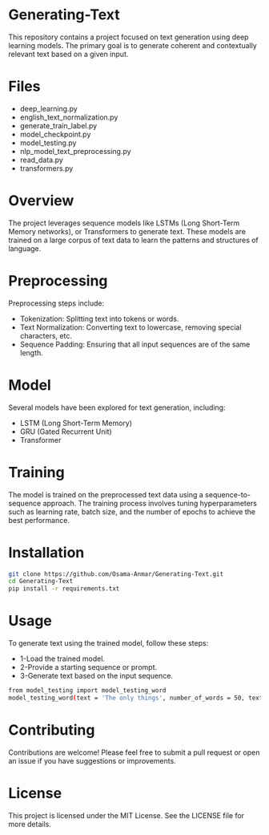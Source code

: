 # Generating-Text
This repository contains a project focused on text generation using deep learning models. The primary goal is to generate coherent and contextually relevant text based on a given input.

# Files
* deep_learning.py
* english_text_normalization.py
* generate_train_label.py
* model_checkpoint.py
* model_testing.py
* nlp_model_text_preprocessing.py
* read_data.py
* transformers.py

# Overview
The project leverages sequence models like LSTMs (Long Short-Term Memory networks), or Transformers to generate text. These models are trained on a large corpus of text data to learn the patterns and structures of language.

# Preprocessing
Preprocessing steps include:

* Tokenization: Splitting text into tokens or words.
* Text Normalization: Converting text to lowercase, removing special characters, etc.
* Sequence Padding: Ensuring that all input sequences are of the same length.
 
# Model
Several models have been explored for text generation, including:

* LSTM (Long Short-Term Memory)
* GRU (Gated Recurrent Unit)
* Transformer

# Training
The model is trained on the preprocessed text data using a sequence-to-sequence approach. The training process involves tuning hyperparameters such as learning rate, batch size, and the number of epochs to achieve the best performance.

# Installation
```bash
git clone https://github.com/Osama-Anmar/Generating-Text.git
cd Generating-Text
pip install -r requirements.txt
```
# Usage
To generate text using the trained model, follow these steps:

* 1-Load the trained model.
* 2-Provide a starting sequence or prompt.
* 3-Generate text based on the input sequence.

```bash
from model_testing import model_testing_word
model_testing_word(text = 'The only things', number_of_words = 50, text_normalization = text_normalization, text_to_sequence = text_to_sequence, words_index = words_index, pad_sequences = pad_sequences, checkpoint_filepath='English_GRU1_model_checkpoint.h5', max_length = max_length_word, index_to_words = index_to_words, word_sequence_to_text = word_sequence_to_text, all_words=all_words)
```
# Contributing
Contributions are welcome! Please feel free to submit a pull request or open an issue if you have suggestions or improvements.

# License
This project is licensed under the MIT License. See the LICENSE file for more details.

